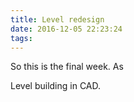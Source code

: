 ```yaml
---
title: Level redesign
date: 2016-12-05 22:23:24
tags:
---
```


So this is the final week. As 


Level building in CAD.
